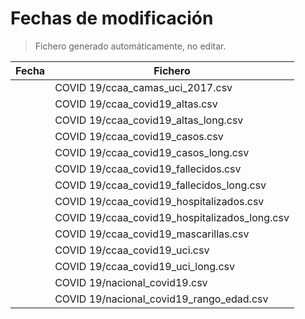 # Fechas de modificación

> Fichero generado automáticamente, no editar.

| Fecha              | Fichero                  |
|--------------------|--------------------------|
|  | COVID 19/ccaa_camas_uci_2017.csv |
|  | COVID 19/ccaa_covid19_altas.csv |
|  | COVID 19/ccaa_covid19_altas_long.csv |
|  | COVID 19/ccaa_covid19_casos.csv |
|  | COVID 19/ccaa_covid19_casos_long.csv |
|  | COVID 19/ccaa_covid19_fallecidos.csv |
|  | COVID 19/ccaa_covid19_fallecidos_long.csv |
|  | COVID 19/ccaa_covid19_hospitalizados.csv |
|  | COVID 19/ccaa_covid19_hospitalizados_long.csv |
|  | COVID 19/ccaa_covid19_mascarillas.csv |
|  | COVID 19/ccaa_covid19_uci.csv |
|  | COVID 19/ccaa_covid19_uci_long.csv |
|  | COVID 19/nacional_covid19.csv |
|  | COVID 19/nacional_covid19_rango_edad.csv |

